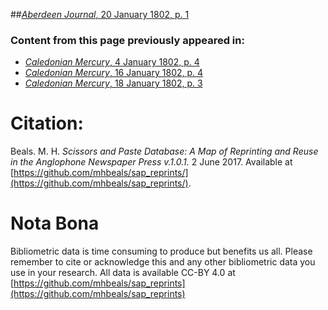 ##[*Aberdeen Journal*, 20 January 1802, p. 1](https://mhbeals.github.io/sap_html/Aberdeen-Journal/Aberdeen-Journal-20-January-1802-p-1)

### Content from this page previously appeared in:
+ [*Caledonian Mercury*, 4 January 1802, p. 4](https://mhbeals.github.io/sap_html/Caledonian-Mercury/Caledonian-Mercury-4-January-1802-p-4)
+ [*Caledonian Mercury*, 16 January 1802, p. 4](https://mhbeals.github.io/sap_html/Caledonian-Mercury/Caledonian-Mercury-16-January-1802-p-4)
+ [*Caledonian Mercury*, 18 January 1802, p. 3](https://mhbeals.github.io/sap_html/Caledonian-Mercury/Caledonian-Mercury-18-January-1802-p-3)
                    
# Citation: 

Beals. M. H. *Scissors and Paste Database: A Map of Reprinting and Reuse in the Anglophone Newspaper Press v.1.0.1.* 2 June 2017. Available at [https://github.com/mhbeals/sap_reprints/](https://github.com/mhbeals/sap_reprints/). 
                    
# Nota Bona

Bibliometric data is time consuming to produce but benefits us all. Please remember to cite or acknowledge this and any other bibliometric data you use in your research. All data is available CC-BY 4.0 at [https://github.com/mhbeals/sap_reprints](https://github.com/mhbeals/sap_reprints)